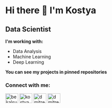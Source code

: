# Hi there 👋 I'm Kostya
## Data Scientist
**I'm working with:**
 - Data Analysis
 - Machine Learning
 - Deep Learning
 
**You can see my projects in pinned repositories**

<h3 align="left">Connect with me:</h3>
<p align="left">
  

<a href="https://t.me/kostyagomel44" target="blank"><img align="center" src="https://upload.wikimedia.org/wikipedia/commons/8/82/Telegram_logo.svg" alt="bekalsu" height="30" width="40" /></a> 
<a href="mailto:kostyagomel44@yandex.ru" target="blank"><img align="center" src="https://upload.wikimedia.org/wikipedia/commons/7/7e/Gmail_icon_%282020%29.svg" alt="kostyagomel44@yandex.ru" height="30" width="40" /></a>
<a href="https://hh.ru/resume/fe9294b1ff06de7d190039ed1f47417a636137" target="blank"><img align="center" src="https://play-lh.googleusercontent.com/YpAV7Q-ZJhI5tzFk_wEX-7-x2BydtnCtFTVUrmq0zAO6jLCLA4nNcfem3p_Pyowg9w" alt="dmitrenok" height="30" width="40" /></a>
<a href="https://www.kaggle.com/kostyagomel44" target="blank"><img align="center" src="https://raw.githubusercontent.com/rahuldkjain/github-profile-readme-generator/master/src/images/icons/Social/kaggle.svg" alt="dmitrenok" height="30" width="40" /></a>
</p>
